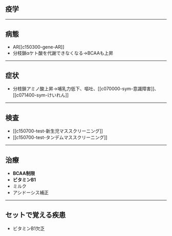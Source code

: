 ## 疫学
---
## 病態
- AR[[c150300-gene-AR]]
- 分枝鎖αケト酸を代謝できなくなる→BCAAも上昇
---
## 症状
- 分枝鎖アミノ酸上昇→哺乳力低下、嘔吐、[[c070000-sym-意識障害]]、[[c071400-sym-けいれん]]
---
## 検査
- [[c150700-test-新生児マススクリーニング]]
- [[c150700-test-タンデムマススクリーニング]]
---
## 治療
- **BCAA制限**
- **ビタミンB1**
- ミルク
- アシドーシス補正
---
## セットで覚える疾患
- ビタミンB1欠乏